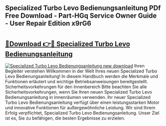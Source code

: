## Specialized Turbo Levo Bedienungsanleitung PDf Free Download - Part-HGq Service Owner Guide - User Repair Edition x9rG6

# <h2><a href="http://df2h4e.blite.top/?on=Specialized+Turbo+Levo+Bedienungsanleitung">🔗Download 👉🔴 Specialized Turbo Levo Bedienungsanleitung</a></h2>

[![Specialized Turbo Levo Bedienungsanleitung new download](https://i.imgur.com/lujVjoI.png)](http://df2h4e.blite.top/?on=Specialized+Turbo+Levo+Bedienungsanleitung)
Ihren Begleiter verstehen Willkommen in der Welt Ihres neuen Specialized Turbo Levo Bedienungsanleitung! In diesem Handbuch werden die Merkmale und Funktionen erläutert und wichtige Betriebsanweisungen bereitgestellt. Sicherheitsvorkehrungen für den Innenbereich Bitte beachten Sie alle Sicherheitsvorkehrungen, wenn Sie Ihren neuen Specialized Turbo Levo Bedienungsanleitung in Innenräumen verwenden. Ihr neuer Specialized Turbo Levo Bedienungsanleitung verfügt über einen leistungsstarken Motor und innovative Funktionen für außergewöhnliche Leistung. Wir sind Ihrem Erfolg verpflichtet, Specialized Turbo Levo Bedienungsanleitung. Unser Ziel ist es, Sie zu befähigen, die besten Ergebnisse zu erzielen.
